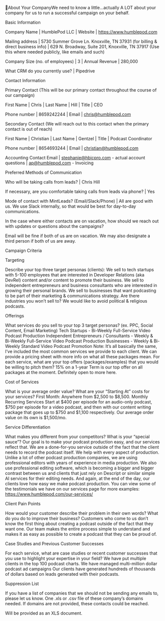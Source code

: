 About Your CompanyWe need to know a little…actually A LOT about your company for us to run a successful campaign on your behalf. 


Basic Information

Company Name
 | HumblePod LLC
 | Website
 | https://www.humblepod.com

Mailing address
 | 5730 Summer Grove Ln. Knoxville, TN 37931 (for billing & direct business info) | 629 N. Broadway, Suite 201, Knoxville, TN 37917 (Use this where needed publicly, like emails and such)

Company Size (no. of employees)
 | 3
 | Annual Revenue
 | 280,000

What CRM do you currently use?
 | Pipedrive

Contact Information

Primary Contact (This will be our primary contact throughout the course of our campaign)

First Name
 | Chris
 | Last Name
 | Hill
 | Title
 | CEO

Phone number
 | 8659242244
 | Email
 | chris@humblepod.com

Secondary Contact (We will reach out to this contact when the primary contact is out of reach)

First Name
 | Christian
 | Last Name
 | Gentzel
 | Title
 | Podcast Coordinator

Phone number
 | 8654693244
 | Email
 | christian@humblepod.com

Accounting Contact Email
 | stephanie@hbicpro.com - actual account questions | ap@humblepod.com - Invoicing

Preferred Methods of Communication

Who will be taking calls from leads?
 | Chris Hill

If necessary, are you comfortable taking calls from leads via phone?
 | Yes

Mode of contact with MintLeads? (Email/Slack/Phone)
 | All are good with us. We use Slack internally, so that would be best for day-to-day communications. 

In the case where either contacts are on vacation, how should we reach out with updates or questions about the campaigns?

Email will be fine if both of us are on vacation. We may also designate a third person if both of us are away. 


Campaign Criteria

Targeting

Describe your top three target personas (clients): 
 We sell to tech startups with 5-100 employees that are interested in Developer Relations (aka DevRel) content and/or content to promote their business. 
 We sell to independent entrepreneurs and business consultants who are interested in growing their personal brands. 
 We sell to businesses that want podcasting to be part of their marketing & communications strategy. 
 Are there industries you won’t sell to? 
 We would like to avoid political & religious podcasts. 

Offerings

What services do you sell to your top 3 target personas? (ex. PPC, Social Content, Email Marketing) 
 Tech Startups - Bi-Weekly Full-Service Video Podcast Production
 Independent Entrepreneurs / Consultants - Weekly & Bi-Weekly Full-Service Video Podcast Production
 Businesses - Weekly & Bi-Weekly Standard Video Podcast Promotion
 Note: It’s all basically the same, I’ve included the most common services we provide to each client. We can provide a pricing sheet with more info on what all these packages mean. 
 For each service, what are your top offers (packages/examples) that you would be willing to pitch them?
 15% on a 1-year Term is our top offer on all packages at the moment. Definitely open to more here. 

Cost of Services

What is your average order value? What are your “Starting At” costs for your services?
 First Month: Anywhere from $2,500 to $8,500.
 Monthly Recurring Services Start at $400 per episode for an audio-only podcast, $750 per episode for a video podcast, and then with our content writing package that goes up to $750 and $1,100 respectively. 
 Our average order value on its own is $1,500/mo. 

Service Differentiation

What makes you different from your competitors? What is your “special sauce”?
 Our goal is to make your podcast production easy, and our services reflect that. We are a done-for-you service outside of the fact that the client needs to record the podcast itself. We help with every aspect of production. 
 Unlike a lot of other podcast production companies, we are using professional editors with years of experience in media production. We also use professional editing software, which is becoming a bigger and bigger contrast between us and clients that just rely on Descript or similar simple AI services for their editing needs. 
 And again, at the end of the day, our clients love how easy we make podcast production. You can view some of the testimonials we have on our services page for more examples: https://www.humblepod.com/our-services/ 

Client Pain Points

How would your customer describe their problem in their own words? What do you do to improve their business?
 Customers who come to us don’t know the first thing about creating a podcast outside of the fact that they want one. 
 Our team makes the entire process simple to understand and makes it as easy as possible to create a podcast that they can be proud of. 

Case Studies and Previous Customer Successes

For each service, what are case studies or recent customer successes that you use to highlight your expertise in your field?
 We have put multiple clients in the top 100 podcast charts. 
 We have managed multi-million dollar podcast ad campaigns
 Our clients have generated hundreds of thousands of dollars based on leads generated with their podcasts. 


Suppression List

If you have a list of companies that we should not be sending any emails to, please let us know. 
 One .xls or .csv file of these company’s domains needed. If domains are not provided, these contacts could be reached.

Will be provided as an XLS document. 
